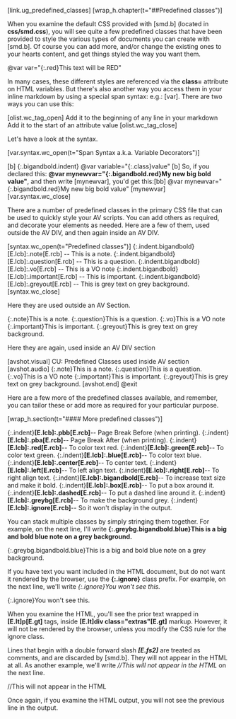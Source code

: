[link.ug_predefined_classes]
[wrap_h.chapter(t="##Predefined classes")]

When you examine the default CSS provided with [smd.b] (located in **css/smd.css**), you will see quite a few predefined classes that have been provided to style the various types of documents you can create with [smd.b]. Of course you can add more, and/or change the existing ones to your hearts content, and get things styled the way you want them.

@var var="{:.red}This text will be RED"

In many cases, these different styles are referenced via the **class=** attribute on HTML variables. But there's also another way you access them in your inline markdown by using a special span syntax: e.g.: [var]. There are two ways you can use this:

[olist.wc_tag_open]
Add it to the beginning of any line in your markdown
Add it to the start of an attribute value
[olist.wc_tag_close]

Let's have a look at the syntax.

[var.syntax.wc_open(t="Span Syntax a.k.a. Variable Decorators")]

[b]
{:.bigandbold.indent}&nbsp;@var variable="{:.class}value"
[b]
So, if you declared this: **@var mynewvar="{:.bigandbold.red}My new big bold value"**, and then write &#91;mynewvar], you'd get this:[bb]
@var mynewvar="{:.bigandbold.red}My new big bold value"
[mynewvar]
[var.syntax.wc_close]

There are a number of predefined classes in the primary CSS file that can be used to quickly style your AV scripts. You can add others as required, and decorate your elements as needed. Here are a few of them, used outside the AV DIV, and then again inside an AV DIV.

[syntax.wc_open(t="Predefined classes")]
    {:.indent.bigandbold}[E.lcb]:.note[E.rcb] -- This is a note.
    {:.indent.bigandbold}[E.lcb]:.question[E.rcb] -- This is a question.
    {:.indent.bigandbold}[E.lcb]:.vo[E.rcb] -- This is a VO note
    {:.indent.bigandbold}[E.lcb]:.important[E.rcb] -- This is important.
    {:.indent.bigandbold}[E.lcb]:.greyout[E.rcb] -- This is grey text on grey background.
[syntax.wc_close]

Here they are used outside an AV Section.

{:.note}This is a note.
{:.question}This is a question.
{:.vo}This is a VO note
{:.important}This is important.
{:.greyout}This is grey text on grey background.

Here they are again, used inside an AV DIV section

[avshot.visual]
    CU: Predefined Classes used inside AV section
[avshot.audio]
    {:.note}This is a note.
    {:.question}This is a question.
    {:.vo}This is a VO note
    {:.important}This is important.
    {:.greyout}This is grey text on grey background.
[avshot.end]
@exit

Here are a few more of the predefined classes available, and remember, you can tailor these or add more as required for your particular purpose.

[wrap_h.section(t="#### More predefined classes")]

{:.indent}**[E.lcb]:.pbb[E.rcb]**-- Page Break Before (when printing).
{:.indent}**[E.lcb]:.pba[E.rcb]**-- Page Break After (when printing).
{:.indent}**[E.lcb]:.red[E.rcb]**-- To color text red.
{:.indent}**[E.lcb]:.green[E.rcb]**-- To color text green.
{:.indent}**[E.lcb]:.blue[E.rcb]**-- To color text blue.
{:.indent}**[E.lcb]:.center[E.rcb]**-- To center text.
{:.indent}**[E.lcb]:.left[E.rcb]**-- To left align text.
{:.indent}**[E.lcb]:.right[E.rcb]**-- To right align text.
{:.indent}**[E.lcb]:.bigandbold[E.rcb]**-- To increase text size and make it bold.
{:.indent}**[E.lcb]:.box[E.rcb]**-- To put a box around it.
{:.indent}**[E.lcb]:.dashed[E.rcb]**-- To put a dashed line around it.
{:.indent}**[E.lcb]:.greybg[E.rcb]**-- To make the background grey.
{:.indent}**[E.lcb]:.ignore[E.rcb]**-- So it won't display in the output.

You can stack multiple classes by simply stringing them together. For example, on the next line, I'll write **{:.greybg.bigandbold.blue}This is a big and bold blue note on a grey background.**

{:.greybg.bigandbold.blue}This is a big and bold blue note on a grey background.

If you have text you want included in the HTML document, but do not want it rendered by the browser, use the **{:.ignore}** class prefix. For example, on the next line, we'll write *{:.ignore}You won't see this.*

{:.ignore}You won't see this.

When you examine the HTML, you'll see the prior text wrapped in **[E.lt]p[E.gt]** tags, inside **[E.lt]div class="extras"[E.gt]** markup. However, it will not be rendered by the browser, unless you modify the CSS rule for the ignore class.

Lines that begin with a double forward slash ***[E.fs2]*** are treated as comments, and are discarded by [smd.b]. They will not appear in the HTML at all. As another example, we'll write *//This will not appear in the HTML* on the next line.

//This will not appear in the HTML

Once again, if you examine the HTML output, you will not see the previous line in the output.

